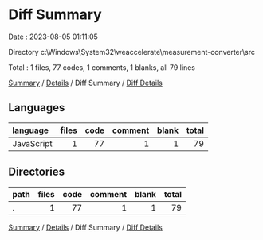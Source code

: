 # Diff Summary

Date : 2023-08-05 01:11:05

Directory c:\\Windows\\System32\\weaccelerate\\measurement-converter\\src

Total : 1 files,  77 codes, 1 comments, 1 blanks, all 79 lines

[Summary](results.md) / [Details](details.md) / Diff Summary / [Diff Details](diff-details.md)

## Languages
| language | files | code | comment | blank | total |
| :--- | ---: | ---: | ---: | ---: | ---: |
| JavaScript | 1 | 77 | 1 | 1 | 79 |

## Directories
| path | files | code | comment | blank | total |
| :--- | ---: | ---: | ---: | ---: | ---: |
| . | 1 | 77 | 1 | 1 | 79 |

[Summary](results.md) / [Details](details.md) / Diff Summary / [Diff Details](diff-details.md)